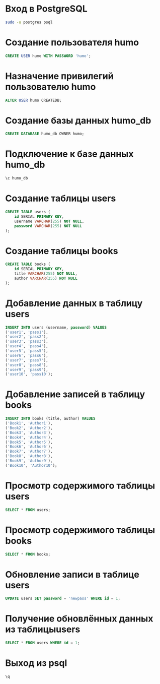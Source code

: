 # Вход в PostgreSQL
```bash
sudo -u postgres psql
```

# Создание пользователя humo
```sql
CREATE USER humo WITH PASSWORD 'humo';
```

# Назначение привилегий пользователю humo
```sql
ALTER USER humo CREATEDB;
```

# Создание базы данных humo_db
```sql
CREATE DATABASE humo_db OWNER humo;
```

# Подключение к базе данных humo_db
```sql
\c humo_db
```

# Создание таблицы users
```sql
CREATE TABLE users (
    id SERIAL PRIMARY KEY,
    username VARCHAR(255) NOT NULL,
    password VARCHAR(255) NOT NULL
);
```

# Создание таблицы books
```sql
CREATE TABLE books (
    id SERIAL PRIMARY KEY,
    title VARCHAR(255) NOT NULL,
    author VARCHAR(255) NOT NULL
);
```

# Добавление данных в таблицу users
```sql
INSERT INTO users (username, password) VALUES 
('user1', 'pass1'),
('user2', 'pass2'),
('user3', 'pass3'),
('user4', 'pass4'),
('user5', 'pass5'),
('user6', 'pass6'),
('user7', 'pass7'),
('user8', 'pass8'),
('user9', 'pass9'),
('user10', 'pass10');
```

# Добавление записей в таблицу books
```sql
INSERT INTO books (title, author) VALUES 
('Book1', 'Author1'),
('Book2', 'Author2'),
('Book3', 'Author3'),
('Book4', 'Author4'),
('Book5', 'Author5'),
('Book6', 'Author6'),
('Book7', 'Author7'),
('Book8', 'Author8'),
('Book9', 'Author9'),
('Book10', 'Author10');
```

# Просмотр содержимого таблицы users
```sql
SELECT * FROM users;
```

# Просмотр содержимого таблицы books
```sql
SELECT * FROM books;
```

# Обновление записи в таблице users
```sql
UPDATE users SET password = 'newpass' WHERE id = 1;
```

# Получение обновлённых данных из таблицыusers
```sql
SELECT * FROM users WHERE id = 1;
```

# Выход из psql
```bash
\q
```